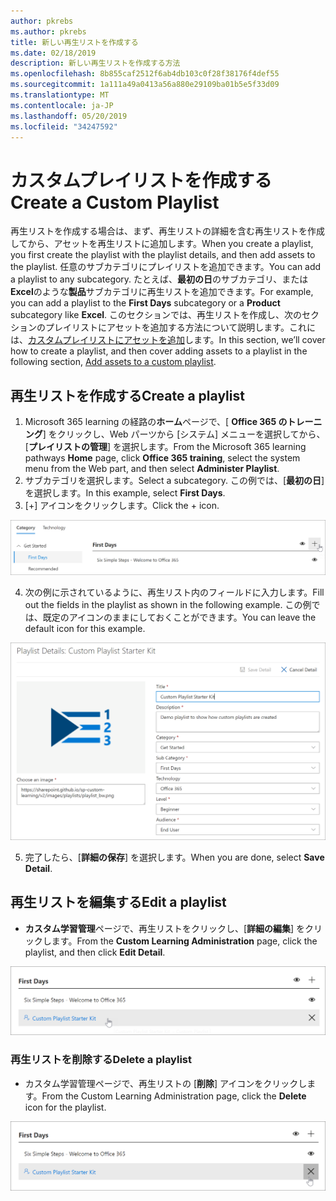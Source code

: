 ```yaml
---
author: pkrebs
ms.author: pkrebs
title: 新しい再生リストを作成する
ms.date: 02/18/2019
description: 新しい再生リストを作成する方法
ms.openlocfilehash: 8b855caf2512f6ab4db103c0f28f38176f4def55
ms.sourcegitcommit: 1a111a49a0413a56a880e29109ba01b5e5f33d09
ms.translationtype: MT
ms.contentlocale: ja-JP
ms.lasthandoff: 05/20/2019
ms.locfileid: "34247592"
---
```

# <a name="create-a-custom-playlist"></a><span data-ttu-id="984db-103">カスタムプレイリストを作成する</span><span class="sxs-lookup"><span data-stu-id="984db-103">Create a Custom Playlist</span></span>

<span data-ttu-id="984db-104">再生リストを作成する場合は、まず、再生リストの詳細を含む再生リストを作成してから、アセットを再生リストに追加します。</span><span class="sxs-lookup"><span data-stu-id="984db-104">When you create a playlist, you first create the playlist with the playlist details, and then add assets to the playlist.</span></span> <span data-ttu-id="984db-105">任意のサブカテゴリにプレイリストを追加できます。</span><span class="sxs-lookup"><span data-stu-id="984db-105">You can add a playlist to any subcategory.</span></span> <span data-ttu-id="984db-106">たとえば、**最初の日**のサブカテゴリ、または**Excel**のような**製品**サブカテゴリに再生リストを追加できます。</span><span class="sxs-lookup"><span data-stu-id="984db-106">For example, you can add a playlist to the **First Days** subcategory or a **Product** subcategory like **Excel**.</span></span> <span data-ttu-id="984db-107">このセクションでは、再生リストを作成し、次のセクションのプレイリストにアセットを追加する方法について説明します。これには、[カスタムプレイリストにアセットを追加](custom_addassets.md)します。</span><span class="sxs-lookup"><span data-stu-id="984db-107">In this section, we’ll cover how to create a playlist, and then cover adding assets to a playlist in the following section, [Add assets to a custom playlist](custom_addassets.md).</span></span>

## <a name="create-a-playlist"></a><span data-ttu-id="984db-108">再生リストを作成する</span><span class="sxs-lookup"><span data-stu-id="984db-108">Create a playlist</span></span> 

1. <span data-ttu-id="984db-109">Microsoft 365 learning の経路の**ホーム**ページで、[ **Office 365 のトレーニング**] をクリックし、Web パーツから [システム] メニューを選択してから、[**プレイリストの管理**] を選択します。</span><span class="sxs-lookup"><span data-stu-id="984db-109">From the Microsoft 365 learning pathways **Home** page, click **Office 365 training**, select the system menu from the Web part, and then select **Administer Playlist**.</span></span> 
2. <span data-ttu-id="984db-110">サブカテゴリを選択します。</span><span class="sxs-lookup"><span data-stu-id="984db-110">Select a subcategory.</span></span> <span data-ttu-id="984db-111">この例では、[**最初の日**] を選択します。</span><span class="sxs-lookup"><span data-stu-id="984db-111">In this example, select **First Days**.</span></span>  
3. <span data-ttu-id="984db-112">[+] アイコンをクリックします。</span><span class="sxs-lookup"><span data-stu-id="984db-112">Click the + icon.</span></span>  

![cg-newplaylistbtn](media/cg-newplaylistbtn.png)

4.  <span data-ttu-id="984db-114">次の例に示されているように、再生リスト内のフィールドに入力します。</span><span class="sxs-lookup"><span data-stu-id="984db-114">Fill out the fields in the playlist as shown in the following example.</span></span> <span data-ttu-id="984db-115">この例では、既定のアイコンのままにしておくことができます。</span><span class="sxs-lookup"><span data-stu-id="984db-115">You can leave the default icon for this example.</span></span> 

![cg-newplaylistdetails](media/cg-newplaylistdetails.png)

5.  <span data-ttu-id="984db-117">完了したら、[**詳細の保存**] を選択します。</span><span class="sxs-lookup"><span data-stu-id="984db-117">When you are done, select **Save Detail**.</span></span> 

## <a name="edit-a-playlist"></a><span data-ttu-id="984db-118">再生リストを編集する</span><span class="sxs-lookup"><span data-stu-id="984db-118">Edit a playlist</span></span>

- <span data-ttu-id="984db-119">**カスタム学習管理**ページで、再生リストをクリックし、[**詳細の編集**] をクリックします。</span><span class="sxs-lookup"><span data-stu-id="984db-119">From the **Custom Learning Administration** page, click the playlist, and then click **Edit Detail**.</span></span>  

![cg-editplaylist](media/cg-editplaylist.png)

### <a name="delete-a-playlist"></a><span data-ttu-id="984db-121">再生リストを削除する</span><span class="sxs-lookup"><span data-stu-id="984db-121">Delete a playlist</span></span>

- <span data-ttu-id="984db-122">カスタム学習管理ページで、再生リストの [**削除**] アイコンをクリックします。</span><span class="sxs-lookup"><span data-stu-id="984db-122">From the Custom Learning Administration page, click the **Delete** icon for the playlist.</span></span>  

![cg-deleteplaylist](media/cg-deleteplaylist.png)